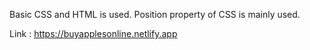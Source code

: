 Basic CSS and HTML is used. Position property of CSS is mainly used.

Link : https://buyapplesonline.netlify.app
